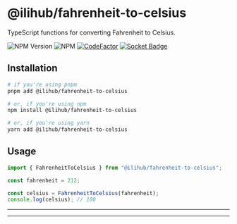 # @ilihub/fahrenheit-to-celsius

TypeScript functions for converting Fahrenheit to Celsius.

![NPM Version](https://img.shields.io/npm/v/%40ilihub%2Ffahrenheit-to-celsius?color=33cd56&logo=npm)
![NPM](https://img.shields.io/npm/l/%40ilihub%2Ffahrenheit-to-celsius)
[![CodeFactor](https://www.codefactor.io/repository/github/ilihub/npm/badge)](https://www.codefactor.io/repository/github/ilihub/npm)
[![Socket Badge](https://socket.dev/api/badge/npm/package/@ilihub/fahrenheit-to-celsius)](https://socket.dev/npm/package/@ilihub/fahrenheit-to-celsius)

## Installation

```bash
# if you're using pnpm
pnpm add @ilihub/fahrenheit-to-celsius

# or, if you're using npm
npm install @ilihub/fahrenheit-to-celsius

# or, if you're using yarn
yarn add @ilihub/fahrenheit-to-celsius
```

## Usage

```javascript
import { FahrenheitToCelsius } from "@ilihub/fahrenheit-to-celsius";

const fahrenheit = 212;

const celsius = FahrenheitToCelsius(fahrenheit);
console.log(celsius); // 100
```

---

<!-- sponsors_and_backers_section_start -->

<!-- sponsors_and_backers_section_end -->

---
